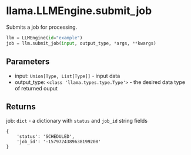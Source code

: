 # llama.LLMEngine.submit_job

Submits a job for processing.

```python
llm = LLMEngine(id="example")
job = llm.submit_job(input, output_type, *args, **kwargs)
```

## Parameters

-   input: `Union[Type, List[Type]]` - input data
-   output_type: `<class 'llama.types.type.Type'>` - the desired data type of returned ouput

## Returns

job: `dict` - a dictionary with `status` and `job_id` string fields

```
{
    'status': 'SCHEDULED',
    'job_id': '-1579724389638199208'
}
```

